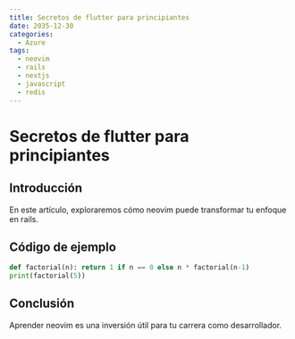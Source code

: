 ```yaml
---
title: Secretos de flutter para principiantes
date: 2035-12-30
categories:
  - Azure
tags:
  - neovim
  - rails
  - nextjs
  - javascript
  - redis
---
```


# Secretos de flutter para principiantes

## Introducción

En este artículo, exploraremos cómo neovim puede transformar tu enfoque en rails.

## Código de ejemplo

```python
def factorial(n): return 1 if n == 0 else n * factorial(n-1)
print(factorial(5))
```

## Conclusión

Aprender neovim es una inversión útil para tu carrera como desarrollador.